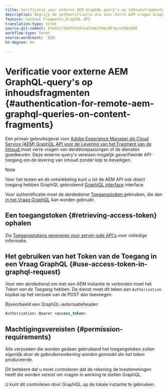 ```yaml
---
title: Verificatie voor externe AEM GraphQL-query's op inhoudsfragmenten
description: Begrijp de authentificatie die voor Verre AEM vragen GraphQL wordt vereist om uw inhoud zonder kop te beveiligen.
feature: Content Fragments,GraphQL API
translation-type: tm+mt
source-git-commit: 6fa911f39d707687e453de270bc0f3ece208d380
workflow-type: tm+mt
source-wordcount: '235'
ht-degree: 0%

---
```



# Verificatie voor externe AEM GraphQL-query&#39;s op inhoudsfragmenten {#authentication-for-remote-aem-graphql-queries-on-content-fragments}

Een primair gebruiksgeval voor [Adobe Experience Manager als Cloud Service (AEM) GraphQL API voor de Levering van het Fragment van de Inhoud ](/help/assets/content-fragments/graphql-api-content-fragments.md) moet verre vragen van derdetoepassingen of de diensten goedkeuren. Deze externe query&#39;s vereisen mogelijk geverifieerde API-toegang om de levering van inhoud zonder kop te beveiligen.

>[!NOTE]
>
>Voor het testen en de ontwikkeling kunt u tot de AEM API ook direct toegang hebben GraphQL gebruikend [GraphiQL interface](/help/assets/content-fragments/graphql-api-content-fragments.md#graphiql-interface) interface.

Voor authentificatie moet de derdedienst [Toegangstoken ](#access-token) gebruiken, die dan [in het Vraag GraphQL](#use-access-token-in-graphql-request) kan worden gebruikt.

## Een toegangstoken {#retrieving-access-token} ophalen

Zie [Toegangstokens genereren voor server-side API&#39;s](/help/implementing/developing/introduction/generating-access-tokens-for-server-side-apis.md) voor volledige informatie.

## Het gebruiken van het Token van de Toegang in een Vraag GraphQL {#use-access-token-in-graphql-request}

Voor een derdedienst om met een AEM instantie te verbinden moet het *Token van de Toegang* hebben. De dienst moet dit teken aan `Authorization` kopbal op het verzoek van de POST dan toevoegen.

Bijvoorbeeld een GraphQL-autorisatieheader:

```xml
Authorization: Bearer <access_token>
```

## Machtigingsvereisten {#permission-requirements}

Alle verzoeken die worden gedaan gebruikend het toegangstoken zullen *eigenlijk door de gebruikersrekening worden gemaakt die het token* produceerde.

Dit betekent dat u moet controleren dat de rekening de toestemmingen heeft die worden vereist om vragen in werking te stellen GraphQL.

U kunt dit controleren door GraphiQL op de lokale instantie te gebruiken.
